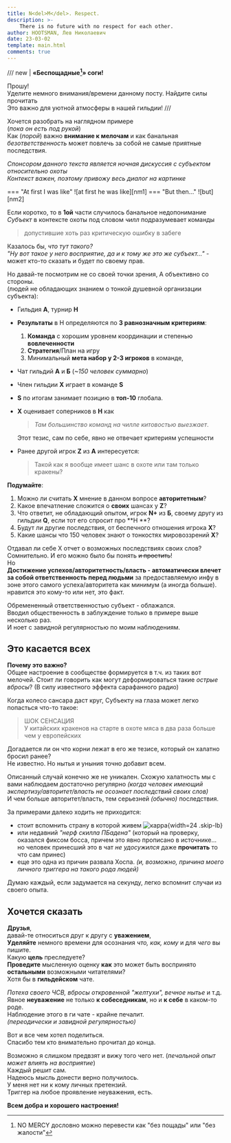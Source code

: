 ```yaml
---
title: N<del>M</del>. Respect.
description: >-
    There is no future with no respect for each other.
author: HOOTSMAN, Лев Николаевич
date: 23-03-02
template: main.html
comments: true
---
```


/// new | **«Беспощадные[^tn]» соги!**

Прошу!  
Уделите немного внимания/времени данному посту.
Найдите силы прочитать  
Это важно для уютной атмосферы в нашей гильдии!
///

[^tn]: NO MERCY дословно можно перевести как "без пощады" или "без жалости"

Хочется разобрать на наглядном примере  
(_пока он есть под рукой_)  
Как (_порой_) важно **внимание к мелочам** и как банальная _безответственность_ может повлечь за собой не самые приятные
последствия.

_Спонсором данного текста является ночная дискуссия с субъектом относительно охоты_  
_Контекст важен, поэтому привожу весь диалог на картинке_

=== "At first I was like"
![at first he was like][nm1]
=== "But then..."
![but][nm2]

Если коротко, то в **1ой** части случилось банальное недопонимание  
_Субъект_ в контексте охоты под словом _чилл_ подразумевает команды

> допустившие хоть раз критическую ошибку в забеге

Казалось бы, _что тут такого?_  
_"Ну вот такое у него восприятие, да и к тому же это же субъект..."_ - может кто-то сказать и будет по своему прав.

Но давай-те посмотрим не со своей точки зрения,
А объективно со стороны.  
(людей не обладающих знанием о тонкой душевной организации субъекта):

- Гильдия **А**, турнир **H**
- **Результаты** в H определяются по **3 равнозначным критериям**:
    1. **Команда** с хорошим уровнем координации и степенью **вовлеченности**
    2. **Стратегия**/План на игру
    3. Минимальный **мета набор у 2-3 игроков** в команде,
- Чат гильдий **А** и **Б** (_~150 человек суммарно_)
- Член гильдии **Х** играет в команде **S**
- **S** по итогам занимает позицию в **топ-10** глобала.
- **Х** оценивает соперников в **Н** как

  > _Там большинство команд на чилле китовостью выезжает_.

  Этот тезис, сам по себе, явно не отвечает критериям успешности

- Ранее другой игрок **Z** из **А** интересуется:
  > Такой как я вообще имеет шанс в охоте или там только кракены?

**Подумайте**:

1. Можно ли считать **Х** мнение в данном вопросе **авторитетным**?
2. Какое впечатление сложится о **своих** шансах у **Z**?
3. Что ответит, не обладающий опытом, игрок **N+** из **Б**, своему другу из гильдии **Q**, если тот его спросит про **H
   **?
4. Будут ли другие последствия, от беспечного отношения игрока **X**?
5. Какие шансы что 150 человек знают о тонкостях мировоззрений **Х**?

Отдавал ли себе X отчет о возможных последствиях своих слов?  
Сомнительно.
И его можно было бы понять ~~и простить~~!  
Но  
**Достижение успехов/авторитетность/власть - автоматически влечет за собой ответственность перед людьми**
за предоставляемую инфу в зоне этого самого успеха/авторитета как минимум (а иногда больше).  
нравится это кому-то или нет, это факт.

Обремененный ответственностью субъект - облажался.  
Вводил общественность в заблуждение только в примере выше несколько раз.  
И ноет с завидной регулярностью по моим наблюдениям.

## Это касается всех

**Почему это важно?**  
Общее настроение в сообществе формируется в т.ч. из таких вот мелочей.
Стоит ли говорить как могут деформироваться такие _острые вбросы_?
(В силу известного эффекта сарафанного радио)

Когда колесо сансара даст круг,
Субъекту на глаза может легко попасться что-то такое:

> ШОК СЕНСАЦИЯ  
> У китайских кракенов на старте в охоте мяса в два раза больше чем у европейских

Догадается ли он что корни лежат в его же тезисе, который он халатно бросил ранее?  
Не известно.
Но нытья и уныния точно добавит всем.

Описанный случай конечно же не уникален.
Схожую халатность мы с вами наблюдаем достаточно регулярно
_(когда человек имеющий экспертизу/авторитет/власть не осознает последствий своих слов)_  
И чем больше авторитет/власть, тем серьезней _(обычно)_ последствия.

За примерами далеко ходить не приходится:

- стоит вспомнить страну в которой живем ![карра](../assets/kappa.webp){width=24 .skip-lb}
- или недавний _"нерф скилла ПБадена"_
  (который на проверку, оказался фиксом босса, причем это явно прописано в источнике...
  но человек принесший это в чат _не удосужился_ даже **прочитать** то что сам принес)
- еще это одна из причин развала Хоспа.
  _(и, возможно, причина моего личного триггера на такого рода людей)_

Думаю каждый, если задумается на секунду, легко вспомнит случаи из своего опыта.

## Хочется сказать

**Друзья**,  
давай-те относиться друг к другу с **уважением**,  
**Уделяйте** немного времени для осознания _что, как, кому_ и для _чего_ вы пишите.  
Какую **цель** преследуете?  
**Проведите** мысленную оценку **как** это может быть воспринято **остальными** возможными читателями?  
Хотя бы в **гильдейском** чате.

_Потеха своего ЧСВ, вбросы откровенной "желтухи", вечное нытье_ и т.д.  
Явное **неуважение** не только **к собеседникам**, но и **к себе** в каком-то роде.  
Наблюдение этого в ги чате - крайне печалит.  
_(переодически и завидной регулярностью)_

Вот и все чем хотел поделиться.  
Спасибо тем кто внимательно прочитал до конца.

Возможно я слишком предвзят и вижу того чего нет. (_печальной опыт может влиять на восприятие_)  
Каждый решит сам.  
Надеюсь мысль донести верно получилось.  
У меня нет ни к кому личных претензий.  
Триггер на любое проявление неуважения, есть.

**Всем добра и хорошего настроения!**
